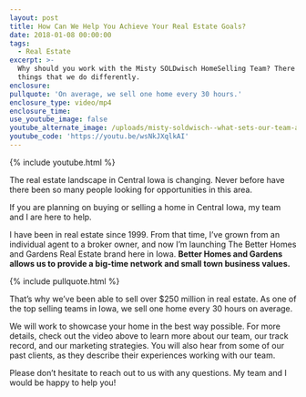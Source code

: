 ```yaml
---
layout: post
title: How Can We Help You Achieve Your Real Estate Goals?
date: 2018-01-08 00:00:00
tags:
  - Real Estate
excerpt: >-
  Why should you work with the Misty SOLDwisch HomeSelling Team? There are a few
  things that we do differently.
enclosure:
pullquote: 'On average, we sell one home every 30 hours.'
enclosure_type: video/mp4
enclosure_time:
use_youtube_image: false
youtube_alternate_image: /uploads/misty-soldwisch--what-sets-our-team-apart-option-1-youtube.jpg
youtube_code: 'https://youtu.be/wsNkJXqlkAI'
---
```



{% include youtube.html %}

The real estate landscape in Central Iowa is changing. Never before have there been so many people looking for opportunities in this area.

If you are planning on buying or selling a home in Central Iowa, my team and I are here to help.

I have been in real estate since 1999. From that time, I’ve grown from an individual agent to a broker owner, and now I’m launching The Better Homes and Gardens Real Estate brand here in Iowa. **Better Homes and Gardens allows us to provide a big-time network and small town business values.**

{% include pullquote.html %}

That’s why we’ve been able to sell over $250 million in real estate. As one of the top selling teams in Iowa, we sell one home every 30 hours on average.

We will work to showcase your home in the best way possible. For more details, check out the video above to learn more about our team, our track record, and our marketing strategies. You will also hear from some of our past clients, as they describe their experiences working with our team.

Please don’t hesitate to reach out to us with any questions. My team and I would be happy to help you!